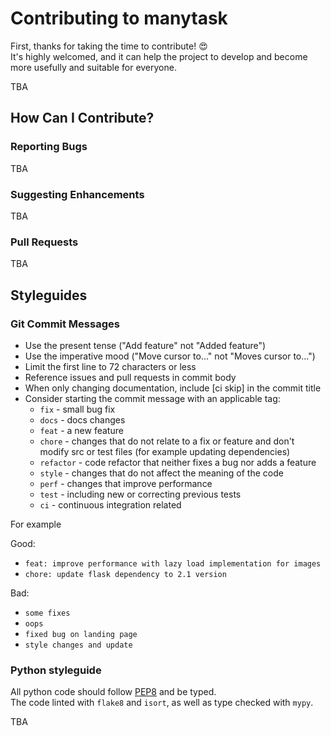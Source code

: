 # Contributing to manytask

First, thanks for taking the time to contribute! 😍  
It's highly welcomed, and it can help the project to develop and become more usefully and suitable for everyone. 


TBA


## How Can I Contribute?

### Reporting Bugs

TBA

### Suggesting Enhancements

TBA

### Pull Requests

TBA

## Styleguides

### Git Commit Messages

* Use the present tense ("Add feature" not "Added feature")
* Use the imperative mood ("Move cursor to..." not "Moves cursor to...")
* Limit the first line to 72 characters or less
* Reference issues and pull requests in commit body
* When only changing documentation, include [ci skip] in the commit title
* Consider starting the commit message with an applicable tag:
    * `fix` - small bug fix
    * `docs` - docs changes 
    * `feat` - a new feature 
    * `chore` - changes that do not relate to a fix or feature and don't modify src or test files (for example updating dependencies) 
    * `refactor` - code refactor that neither fixes a bug nor adds a feature
    * `style` - changes that do not affect the meaning of the code
    * `perf` - changes that improve performance
    * `test` - including new or correcting previous tests
    * `ci` - continuous integration related

For example  

Good:
* `feat: improve performance with lazy load implementation for images`
* `chore: update flask dependency to 2.1 version`

Bad:
* `some fixes`
* `oops`
* `fixed bug on landing page`
* `style changes and update`

### Python styleguide

All python code should follow [PEP8](https://www.python.org/dev/peps/pep-0008/) and be typed.   
The code linted with `flake8` and `isort`, as well as type checked with `mypy`.

TBA
